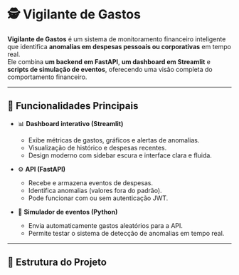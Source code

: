 # 🕵️ Vigilante de Gastos

**Vigilante de Gastos** é um sistema de monitoramento financeiro inteligente que identifica **anomalias em despesas pessoais ou corporativas** em tempo real.  
Ele combina **um backend em FastAPI**, **um dashboard em Streamlit** e **scripts de simulação de eventos**, oferecendo uma visão completa do comportamento financeiro.

---

## 🚀 Funcionalidades Principais

- 📊 **Dashboard interativo (Streamlit)**

  - Exibe métricas de gastos, gráficos e alertas de anomalias.
  - Visualização de histórico e despesas recentes.
  - Design moderno com sidebar escura e interface clara e fluida.

- ⚙️ **API (FastAPI)**

  - Recebe e armazena eventos de despesas.
  - Identifica anomalias (valores fora do padrão).
  - Pode funcionar com ou sem autenticação JWT.

- 🤖 **Simulador de eventos (Python)**
  - Envia automaticamente gastos aleatórios para a API.
  - Permite testar o sistema de detecção de anomalias em tempo real.

---

## 🧩 Estrutura do Projeto

